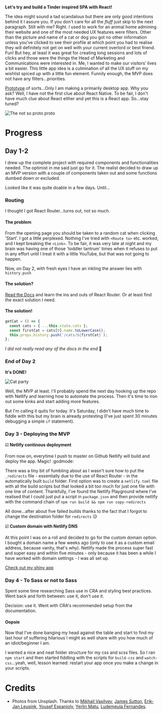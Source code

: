 **Let's try and build a Tinder inspired SPA with React!**

The idea might sound a tad scandalous but there are only good intentions behind it I assure you. If you don't care for all the _fluff_ just skip to the next paragraph. Still with me? Right. I used to work for an animal home admining their website and one of the most needed UX features were filters. Other than the picture and name of a cat or dog you got no other information unless you've clicked to see their profile at which point you had to realise they will definitely not get on well with your current overlord or best friend. Fun! But hey, at least it was great for creating long sessions and lots of clicks and those were the things the Head of Marketing and Communications were interested in. Me, I wanted to make our visitors’ lives a bit easier. This little app idea is a culmination of all the UX stuff on my wishlist spiced up with a little fun element. Funnily enough, the MVP does not have any filters...priorities.

[Prototype](https://codepen.io/krisztiiin/pen/zLePMb) of sorts...Only I am making a primarily desktop app. Why you ask? Well, I have not the first clue about React Native. To be fair, I don't have much clue about React either and yet this is a React app. So...stay tuned?

![The not so proto proto](https://krisztin.github.io/assets/img/recat.png)

# Progress

## Day 1-2

I drew up the complete project with required components and functionalities needed. The optimist in me said just go for it. The realist decided to draw up an MVP version with a couple of components taken out and some functions dumbed down or excluded.

Looked like it was quite doable in a few days. Until...

### Routing

I thought I got React Router...turns out, not so much.

#### The problem

From the opening page you should be taken to a random cat when clicking 'Start'. I got a little perplexed. Nothing I've tried with `<Route to>` etc. worked, and I kept breaking the `<Link>`. To be fair, it was very late at night and my brain was having one of those 'toddler tantrum' times when it refuses to put in any effort until I treat it with a little YouTube, but that was not going to happen.

Now, on Day 2, with fresh eyes I have an inkling the answer lies with `history.push`

#### The solution?

[Read the Docs](https://reacttraining.com/react-router/web/example/basic) and learn the ins and outs of React Router. Or at least find the exact solution I need.

#### The solution!

```js
getCat = () => {
  const cats = { ...this.state.cats };
  const firstCat = cats[0].name.toLowerCase();
  this.props.history.push(`/cats/${firstCat}`);
};
```

_I did not really read any of the docs in the end_ :grimacing:

### End of Day 2

**It's DONE!**

![Cat party](https://media.giphy.com/media/achoDiZFxZvdm/giphy.gif)

Well, the MVP at least. I'll probably spend the next day hooking up the repo with Netlify and learning how to automate the process. Then it's time to iron out some kinks and start adding more features.

But I'm calling it quits for today. It's Saturday, I didn't have much time to fiddle with this but my brain is already protesting (I've just spent 30 minutes debugging a simple `if` statement).

### Day 3 - Deploying the MVP

:ballot_box_with_check: **Netlify continous deployment**

From now on, everytime I push to master on Github Netlify will build and deploy the app. Magic! :godmode:

There was a tiny bit of fumbling about as I wasn't sure how to put the `_redirects` file - essentially due to the use of React Router - in the automatically built `build` folder. First option was to create a `netlify.toml` file with all the build scripts but that looked a bit too much for just one file with one line of content. Thankfully, I've found the Netlify Playground where I've realised that I could just put a script in `package.json` and then provide netlify with the command chain of `npm run build && npm run copy-redirects`

All done...after about five failed builds thanks to the fact that I forgot to change the destination folder for `redirects` :disappointed_relieved:

:ballot_box_with_check: **Custom domain with Netlify DNS**

At this point I was on a roll and decided to go for the custom domain option. I bought a domain name a few weeks ago (only to use it as a custom email address, because vanity, that's why). Netlify made the process super fast and super easy and within five minutes - only because it has been a while I have worked with domain settings - I was all set up.

[Check out my shiny app](http://recat.kriszt.in/)

### Day 4 - To Sass or not to Sass

Spent some time researching Sass use in CRA and styling best practices. Went back and forth between: use it, don't use it.

Decision: use it. Went with CRA's recommended setup from the documentation.

#### Oopsie

Now that I've done banging my head against the table and start to find my last hour of suffering hilarious I might as well share with you how much of an idiot/beginner I am.

I wanted a nice and neat folder structure for my css and scss files. So I ran `npm start` and then started fiddling with the scripts for `build-css` and `watch-css`...yeah, well, lesson learned: restart your app once you make a change in your scripts.

# Credits

- Photos from Unsplash. Thanks to [Mikhail Vasilyev](https://unsplash.com/@miklevasilyev), [James Sutton](https://unsplash.com/@jamessutton_photography), [Erik-Jan Leusink](https://unsplash.com/@ejleusink), [Yousef Espanioly](https://unsplash.com/@yespanioly), [Yerlin Matu](https://unsplash.com/@yerlinmatu), [Ludemeula Fernandes](https://unsplash.com/@ludemeula).

